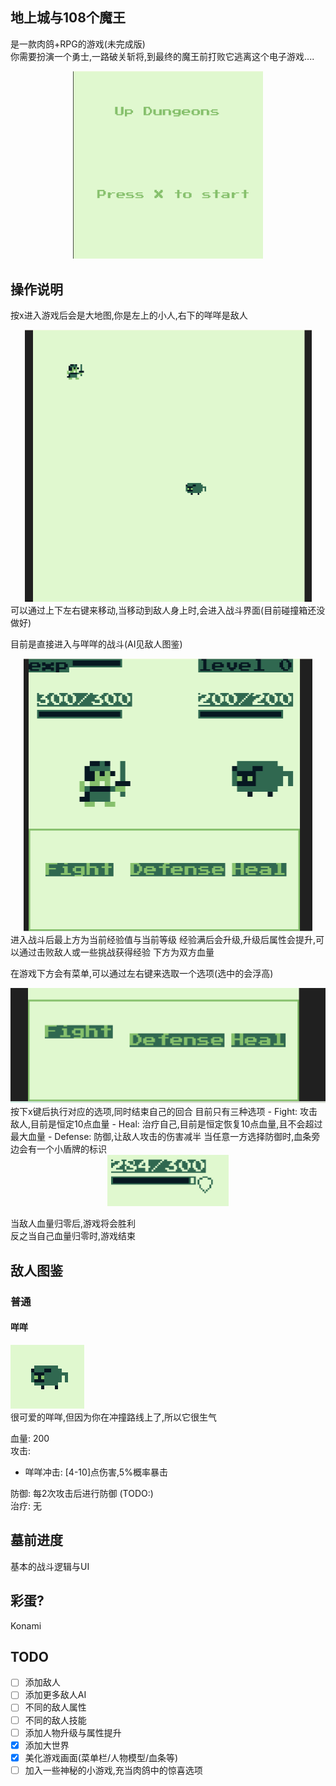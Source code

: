 ## 地上城与108个魔王

是一款肉鸽+RPG的游戏(未完成版)   
你需要扮演一个勇士,一路破关斩将,到最终的魔王前打败它逃离这个电子游戏....  
<center><img src="./cover.png" alt="cover" style="zoom:35%;" /></center>

## 操作说明

按x进入游戏后会是大地图,你是左上的小人,右下的咩咩是敌人    
<center><img src="./resource/world.png" alt="cover" style="zoom:50%;" /></center>  
可以通过上下左右键来移动,当移动到敌人身上时,会进入战斗界面(目前碰撞箱还没做好)     

目前是直接进入与咩咩的战斗(AI见敌人图鉴)  
<center><img src="./resource/fight.png" alt="cover" style="zoom:50%;" /></center>  
进入战斗后最上方为当前经验值与当前等级     
经验满后会升级,升级后属性会提升,可以通过击败敌人或一些挑战获得经验   
下方为双方血量   
  
在游戏下方会有菜单,可以通过左右键来选取一个选项(选中的会浮高)  
<center><img src="./resource/menu.png" alt="cover" style="zoom:50%;" /></center>  
按下x键后执行对应的选项,同时结束自己的回合   
目前只有三种选项  
- Fight: 攻击敌人,目前是恒定10点血量  
- Heal: 治疗自己,目前是恒定恢复10点血量,且不会超过最大血量
- Defense: 防御,让敌人攻击的伤害减半    
当任意一方选择防御时,血条旁边会有一个小盾牌的标识   

<center><img src="./resource/defence.png" alt="cover" style="zoom:50%;" /></center>  

当敌人血量归零后,游戏将会胜利    
反之当自己血量归零时,游戏结束   
  
## 敌人图鉴

### 普通

#### 咩咩

![mie](./resource/sheep.png)  
很可爱的咩咩,但因为你在冲撞路线上了,所以它很生气

血量: 200  
攻击: 
- 咩咩冲击: [4-10]点伤害,5%概率暴击   

防御: 每2次攻击后进行防御 (TODO:)   
治疗: 无

## 墓前进度

基本的战斗逻辑与UI

## 彩蛋?

Konami

## TODO

- [ ] 添加敌人
- [ ] 添加更多敌人AI
- [ ] 不同的敌人属性
- [ ] 不同的敌人技能
- [ ] 添加人物升级与属性提升
- [x] 添加大世界
- [x] 美化游戏画面(菜单栏/人物模型/血条等)
- [ ] 加入一些神秘的小游戏,充当肉鸽中的惊喜选项

